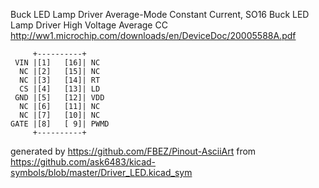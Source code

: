 Buck LED Lamp Driver Average-Mode Constant Current, SO16
Buck LED Lamp Driver High Voltage Average CC
http://ww1.microchip.com/downloads/en/DeviceDoc/20005588A.pdf


	     +----------+
	 VIN |[1]   [16]| NC
	  NC |[2]   [15]| NC
	  NC |[3]   [14]| RT
	  CS |[4]   [13]| LD
	 GND |[5]   [12]| VDD
	  NC |[6]   [11]| NC
	  NC |[7]   [10]| NC
	GATE |[8]   [ 9]| PWMD
	     +----------+


generated by https://github.com/FBEZ/Pinout-AsciiArt from https://github.com/ask6483/kicad-symbols/blob/master/Driver_LED.kicad_sym